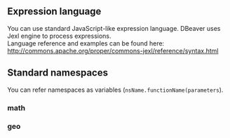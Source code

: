 ## Expression language

You can use standard JavaScript-like expression language. DBeaver uses Jexl engine to process expressions.  
Language reference and examples can be found here: http://commons.apache.org/proper/commons-jexl/reference/syntax.html

## Standard namespaces

You can refer namespaces as variables (`nsName.functionName(parameters`).

### math

### geo
